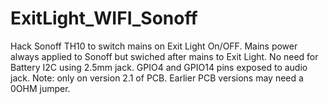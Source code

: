 # ExitLight_WIFI_Sonoff
Hack Sonoff TH10 to switch mains on Exit Light On/OFF. Mains power always applied to Sonoff but swiched after mains to Exit Light. No need for Battery
I2C using 2.5mm jack. GPIO4 and GPIO14 pins exposed to audio jack. Note: only on version 2.1 of PCB. Earlier PCB versions may need a 0OHM jumper.
